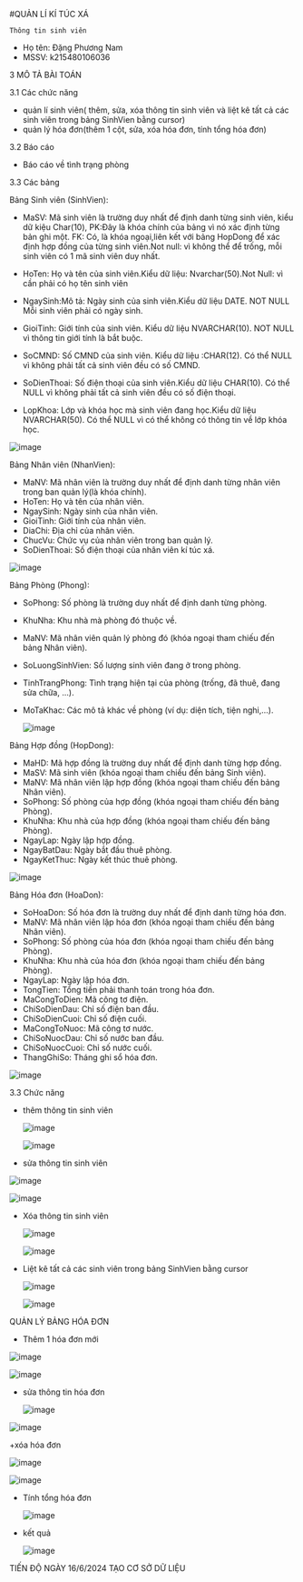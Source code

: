 #QUẢN LÍ KÍ TÚC XÁ 


    Thông tin sinh viên 
   + Họ tên: Đặng Phương Nam
   + MSSV: k215480106036

3 MÔ TẢ BÀI TOÁN 


3.1 Các chức năng 
+ quản lí sinh viên( thêm, sửa, xóa thông tin sinh viên và liệt kê tất cả các sinh viên trong bảng SinhVien bằng cursor)
+ quản lý hóa đơn(thêm 1 cột, sửa, xóa hóa đơn, tính tổng hóa đơn)

  
3.2 Báo cáo

 + Báo cáo về tình trạng phòng

3.3 Các bảng 


Bảng Sinh viên (SinhVien):
 + MaSV: Mã sinh viên là trường duy nhất để định danh từng sinh viên, kiểu dữ kiệu Char(10),  PK:Đây là khóa chính của bảng vì nó xác định từng bản ghi một. FK: Có, là khóa ngoại,liên kết với bảng HopDong để xác định hợp đồng của từng sinh viên.Not null: vì không thể để trống, mỗi sinh viên có 1 mã sinh viên duy nhất.

   
 + HoTen: Họ và tên của sinh viên.Kiểu dữ liệu: Nvarchar(50).Not Null: vì cần phải có họ tên sinh viên

   
 + NgaySinh:Mô tả: Ngày sinh của sinh viên.Kiểu dữ liệu DATE. NOT NULL Mỗi sinh viên phải có ngày sinh.


 + GioiTinh: Giới tính của sinh viên. Kiểu dữ liệu NVARCHAR(10). NOT NULL vì thông tin giới tính là bắt buộc.

   
 + SoCMND: Số CMND của sinh viên. Kiểu dữ liệu :CHAR(12). Có thể NULL vì không phải tất cả sinh viên đều có số CMND.

   
 + SoDienThoai: Số điện thoại của sinh viên.Kiểu dữ liệu CHAR(10). Có thể NULL vì không phải tất cả sinh viên đều có số điện thoại.

   
 + LopKhoa: Lớp và khóa học mà sinh viên đang học.Kiểu dữ liệu NVARCHAR(50). Có thể NULL vì có thể không có thông tin về lớp khóa học.


![image](https://github.com/Dang-Nam/Dang-Nam/assets/168844237/21f3181f-54cf-413a-ade3-54bd6c654a3f)


Bảng Nhân viên (NhanVien):
 + MaNV: Mã nhân viên là trường duy nhất để định danh từng nhân viên trong ban quản lý(là khóa chính).
 + HoTen: Họ và tên của nhân viên.
 + NgaySinh: Ngày sinh của nhân viên.
 + GioiTinh: Giới tính của nhân viên.
 + DiaChi: Địa chỉ của nhân viên.
 + ChucVu: Chức vụ của nhân viên trong ban quản lý.
 + SoDienThoai: Số điện thoại của nhân viên kí túc xá.

![image](https://github.com/Dang-Nam/Dang-Nam/assets/168844237/50d21bc3-221d-43ce-81be-905101fc78ab)


Bảng Phòng (Phong):
 + SoPhong: Số phòng là trường duy nhất để định danh từng phòng.
 + KhuNha: Khu nhà mà phòng đó thuộc về.
 + MaNV: Mã nhân viên quản lý phòng đó (khóa ngoại tham chiếu đến bảng Nhân viên).
 + SoLuongSinhVien: Số lượng sinh viên đang ở trong phòng.
 + TinhTrangPhong: Tình trạng hiện tại của phòng (trống, đã thuê, đang sửa chữa, ...).
 + MoTaKhac: Các mô tả khác về phòng (ví dụ: diện tích, tiện nghi,...).

   ![image](https://github.com/Dang-Nam/Dang-Nam/assets/168844237/4b484562-38b3-4680-9c8f-6f871ee51c2d)


 Bảng Hợp đồng (HopDong):
 + MaHD: Mã hợp đồng là trường duy nhất để định danh từng hợp đồng.
 + MaSV: Mã sinh viên (khóa ngoại tham chiếu đến bảng Sinh viên).
 + MaNV: Mã nhân viên lập hợp đồng (khóa ngoại tham chiếu đến bảng Nhân viên).
 + SoPhong: Số phòng của hợp đồng (khóa ngoại tham chiếu đến bảng Phòng).
 + KhuNha: Khu nhà của hợp đồng (khóa ngoại tham chiếu đến bảng Phòng).
 + NgayLap: Ngày lập hợp đồng.
 + NgayBatDau: Ngày bắt đầu thuê phòng.
 + NgayKetThuc: Ngày kết thúc thuê phòng.

![image](https://github.com/Dang-Nam/Dang-Nam/assets/168844237/802cd00d-409d-4bfd-b875-2cf3171de5bf)


   Bảng Hóa đơn (HoaDon):
 + SoHoaDon: Số hóa đơn là trường duy nhất để định danh từng hóa đơn.
 + MaNV: Mã nhân viên lập hóa đơn (khóa ngoại tham chiếu đến bảng Nhân viên).
 + SoPhong: Số phòng của hóa đơn (khóa ngoại tham chiếu đến bảng Phòng).
 + KhuNha: Khu nhà của hóa đơn (khóa ngoại tham chiếu đến bảng Phòng).
 + NgayLap: Ngày lập hóa đơn.
 + TongTien: Tổng tiền phải thanh toán trong hóa đơn.
 + MaCongToDien: Mã công tơ điện.
 + ChiSoDienDau: Chỉ số điện ban đầu.
 + ChiSoDienCuoi: Chỉ số điện cuối.
 + MaCongToNuoc: Mã công tơ nước.
 + ChiSoNuocDau: Chỉ số nước ban đầu.
 + ChiSoNuocCuoi: Chỉ số nước cuối.
 + ThangGhiSo: Tháng ghi sổ hóa đơn.
   
![image](https://github.com/Dang-Nam/Dang-Nam/assets/168844237/dbb839f7-23a2-47f0-8337-e22cd0ecdc95)


3.3 Chức năng 


+ thêm thông tin sinh viên


  ![image](https://github.com/Dang-Nam/Dang-Nam/assets/168844237/afe53195-2d51-44f6-8cfe-da045ccf1b61)
  
  ![image](https://github.com/Dang-Nam/Dang-Nam/assets/168844237/17c1e014-3a50-409f-86bf-b247e9f85857)
  
+ sửa thông tin sinh viên
  
  
![image](https://github.com/Dang-Nam/Dang-Nam/assets/168844237/764ac561-534f-486f-b76d-a6279df6b482)

![image](https://github.com/Dang-Nam/Dang-Nam/assets/168844237/c33a9e9b-31d7-4fcc-8396-3cbea2da18c1)


+ Xóa thông tin sinh viên


  ![image](https://github.com/Dang-Nam/Dang-Nam/assets/168844237/ff83fdd7-1451-4a66-ac17-6da4b13e56b5)

  ![image](https://github.com/Dang-Nam/Dang-Nam/assets/168844237/b73a2a7e-9b0d-41e3-bbe6-383580f1212c)


+ Liệt kê tất cả các sinh viên trong bảng SinhVien bằng cursor

  
  ![image](https://github.com/Dang-Nam/Dang-Nam/assets/168844237/6a670c6c-065d-43cb-9252-41bcb4ae2522)

  ![image](https://github.com/Dang-Nam/Dang-Nam/assets/168844237/342584a3-fae0-442b-8278-223b0a70774a)


QUẢN LÝ BẢNG HÓA ĐƠN 
+ Thêm 1 hóa đơn mới


![image](https://github.com/Dang-Nam/Dang-Nam/assets/168844237/59f05b99-bd25-439e-b335-f0fda3b56327)

![image](https://github.com/Dang-Nam/Dang-Nam/assets/168844237/1dc8bd84-bc1f-4d0d-88b6-0fa6da1ab8e1)


+ sửa thông tin hóa đơn


   ![image](https://github.com/Dang-Nam/Dang-Nam/assets/168844237/69f9247a-2875-4513-b870-2911fae8851e)

![image](https://github.com/Dang-Nam/Dang-Nam/assets/168844237/16677d12-5f10-4d7a-9868-b459e518e07e)


  +xóa hóa đơn

 
![image](https://github.com/Dang-Nam/Dang-Nam/assets/168844237/5c2d6622-f2f9-4309-883d-837d6444de75)

![image](https://github.com/Dang-Nam/Dang-Nam/assets/168844237/aebd8e7a-574b-407f-811e-b5c8a1f1ab6c)


 + Tính tổng hóa đơn


   ![image](https://github.com/Dang-Nam/Dang-Nam/assets/168844237/3c3ca906-1c14-48a2-8a38-9a18b6b09e52)

  + kết quả


    ![image](https://github.com/Dang-Nam/Dang-Nam/assets/168844237/66eecbfc-15e2-45ac-b66b-3e40a3152402)


TIẾN ĐỘ 
NGÀY 16/6/2024 TẠO CƠ SỞ DỮ LIỆU






  
